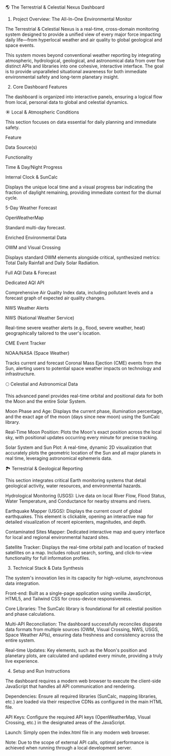 🌎 The Terrestrial & Celestial Nexus Dashboard

1. Project Overview: The All-In-One Environmental Monitor

The Terrestrial & Celestial Nexus is a real-time, cross-domain monitoring system designed to provide a unified view of every major force impacting daily life—from hyperlocal weather and air quality to global geological and space events.

This system moves beyond conventional weather reporting by integrating atmospheric, hydrological, geological, and astronomical data from over five distinct APIs and libraries into one cohesive, interactive interface. The goal is to provide unparalleled situational awareness for both immediate environmental safety and long-term planetary insight.

2. Core Dashboard Features

The dashboard is organized into interactive panels, ensuring a logical flow from local, personal data to global and celestial dynamics.

☀️ Local & Atmospheric Conditions

This section focuses on data essential for daily planning and immediate safety.

Feature

Data Source(s)

Functionality

Time & Day/Night Progress

Internal Clock & SunCalc

Displays the unique local time and a visual progress bar indicating the fraction of daylight remaining, providing immediate context for the diurnal cycle.

5-Day Weather Forecast

OpenWeatherMap

Standard multi-day forecast.

Enriched Environmental Data

OWM and Visual Crossing

Displays standard OWM elements alongside critical, synthesized metrics: Total Daily Rainfall and Daily Solar Radiation.

Full AQI Data & Forecast

Dedicated AQI API

Comprehensive Air Quality Index data, including pollutant levels and a forecast graph of expected air quality changes.

NWS Weather Alerts

NWS (National Weather Service)

Real-time severe weather alerts (e.g., flood, severe weather, heat) geographically tailored to the user's location.

CME Event Tracker

NOAA/NASA (Space Weather)

Tracks current and forecast Coronal Mass Ejection (CME) events from the Sun, alerting users to potential space weather impacts on technology and infrastructure.

🌕 Celestial and Astronomical Data

This advanced panel provides real-time orbital and positional data for both the Moon and the entire Solar System.

Moon Phase and Age: Displays the current phase, illumination percentage, and the exact age of the moon (days since new moon) using the SunCalc library.

Real-Time Moon Position: Plots the Moon's exact position across the local sky, with positional updates occurring every minute for precise tracking.

Solar System and Sun Plot: A real-time, dynamic 2D visualization that accurately plots the geometric location of the Sun and all major planets in real time, leveraging astronomical ephemeris data.

🏞️ Terrestrial & Geological Reporting

This section integrates critical Earth monitoring systems that detail geological activity, water resources, and environmental hazards.

Hydrological Monitoring (USGS): Live data on local River Flow, Flood Status, Water Temperature, and Conductance for nearby streams and rivers.

Earthquake Mapper (USGS): Displays the current count of global earthquakes. This element is clickable, opening an interactive map for detailed visualization of recent epicenters, magnitudes, and depth.

Contaminated Sites Mapper: Dedicated interactive map and query interface for local and regional environmental hazard sites.

Satellite Tracker: Displays the real-time orbital path and location of tracked satellites on a map. Includes robust search, sorting, and click-to-view functionality for full information profiles.

3. Technical Stack & Data Synthesis

The system's innovation lies in its capacity for high-volume, asynchronous data integration.

Front-end: Built as a single-page application using vanilla JavaScript, HTML5, and Tailwind CSS for cross-device responsiveness.

Core Libraries: The SunCalc library is foundational for all celestial position and phase calculations.

Multi-API Reconciliation: The dashboard successfully reconciles disparate data formats from multiple sources (OWM, Visual Crossing, NWS, USGS, Space Weather APIs), ensuring data freshness and consistency across the entire system.

Real-time Updates: Key elements, such as the Moon's position and planetary plots, are calculated and updated every minute, providing a truly live experience.

4. Setup and Run Instructions

The dashboard requires a modern web browser to execute the client-side JavaScript that handles all API communication and rendering.

Dependencies: Ensure all required libraries (SunCalc, mapping libraries, etc.) are loaded via their respective CDNs as configured in the main HTML file.

API Keys: Configure the required API keys (OpenWeatherMap, Visual Crossing, etc.) in the designated areas of the JavaScript.

Launch: Simply open the index.html file in any modern web browser.

Note: Due to the scope of external API calls, optimal performance is achieved when running through a local development server.


